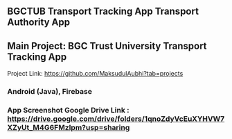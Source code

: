 ## BGCTUB Transport Tracking App Transport Authority App 

## Main Project: BGC Trust University Transport Tracking App<br>
Project Link: https://github.com/MaksudulAubhi?tab=projects
### Android (Java), Firebase
### App Screenshot Google Drive Link : https://drive.google.com/drive/folders/1qnoZdyVcEuXYHVW7XZyUt_M4G6FMzIpm?usp=sharing
